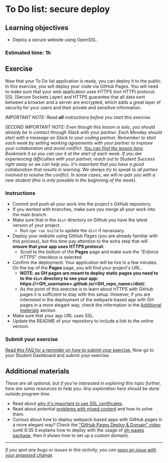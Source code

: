 # To Do list: secure deploy

## Learning objectives
- Deploy a secure website using OpenSSL.

### Estimated time: 1h

## Exercise
Now that your To Do list application is ready, you can deploy it to the public. In this exercise, you will deploy your code via GitHub Pages. You will need to make sure that your web application uses HTTPS (not HTTP) protocol. SSL (Secure Sockets Layer) and HTTPS guarantee that all data sent between a browser and a server are encrypted, which adds a great layer of security for your users and their private and sensitive information.

*IMPORTANT NOTE: Read **all** instructions before you start this exercise.*

*SECOND IMPORTANT NOTE: Even though this lesson is solo, you should already be in contact through Slack with your partner. Each Monday should start with a message on Slack to your coding partner. Remember to start each week by setting working agreements with your partner to improve your collaboration and avoid conflict. [You can find the lesson here](https://github.com/microverseinc/curriculum-professional-skills/blob/main/orientation/establish-good-working-relationships.md). Bookmark it so you can use it at the start of each week. If you are experiencing difficulties with your partner, reach out to Student Success right away so we can help you. It's important that you have a good collaboration that results in learning. We always try to speak to all parties involved to resolve the conflict. In some cases, we will re-pair you with a new student (this is only possible in the beginning of the week).*



### Instructions 

- Commit and push all your work into the project's GitHub repository.
- If you worked with branches, make sure you merge all your work into the main branch.
- Make sure that in the `dist` directory on Github you have the latest version of your project.
    - Run `npm run build` to update the `dist` if necessary.
- Deploy your website using GitHub Pages (you are already familiar with this process), but this time pay attention to the extra step that will **ensure that your app uses HTTPS protocol**:
     - Scroll to the bottom of the **Pages** page and make sure the *"Enforce HTTPS"*  checkbox is selected.
- Confirm the deployment. Your application will be live in a few minutes. On the top of the **Pages** page, you will find your project's URL.
    - **NOTE: as GH pages are meant to deploy static pages you need to to the `dist` directory to see your app: https://<GH_username>.github.io/<GH_repo_name>/dist/.**
    - As the point of this exercise is to learn about HTTPS with GitHub pages it is sufficient to stay with this setup. However, if you are interested in the deployment of the webpack-based app with GH pages in a more elegant way, check the information in the [Additional materials](#additional-materials) section.
- Make sure that your app URL uses SSL.
- Update the README of your repository to include a link to the online version.

### Submit your exercise
[Read this FAQ for a reminder on how to submit your exercise.](https://microverse.zendesk.com/hc/en-us/articles/360061344234)
Now go to your Student Dashboard and submit your exercise.


## Additional materials
*These are all optional, but if you're interested in exploring this topic further, here are some resources to help you. Any exploration here should be done outside program time.*
- Read about [why it's important to use SSL certificates](https://www.cloudflare.com/learning/ssl/why-use-https/).
- Read about potential [problems with mixed content](https://docs.github.com/en/pages/getting-started-with-github-pages/securing-your-github-pages-site-with-https) and how to solve them.
- Curious about how to deploy webpack-based apps with GitHub pages in a more elegant way? Check the ["GitHub Pages Deploy & Domain" video](https://www.youtube.com/watch?v=SKXkC4SqtRk) (until 9:35 it explains how to deploy with the usage of [gh-pages package](https://github.com/tschaub/gh-pages), then it shows how to set up a custom domain).

------

_If you spot any bugs or issues in this activity, you can [open an issue with your proposed change](https://github.com/microverseinc/curriculum-transversal-skills/blob/main/git-github/articles/open_issue.md)._
